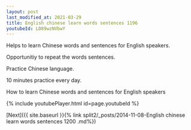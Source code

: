 ```yaml
---
layout: post
last_modified_at: 2021-03-29
title: English chinese learn words sentences 1196 
youtubeId: LD89wzNVbwY
---
```

 
 
Helps to learn Chinese words and sentences for English speakers.

Opportunitiy to repeat the words sentences. 

Practice Chinese language. 
 
10 minutes practice every day. 
 
How to learn Chinese words and sentences for English speakers 
 
{% include youtubePlayer.html id=page.youtubeId %}
 
 
[Next]({{ site.baseurl }}{% link  split2/_posts/2014-11-08-English chinese learn words sentences 1200 .md%})
 

